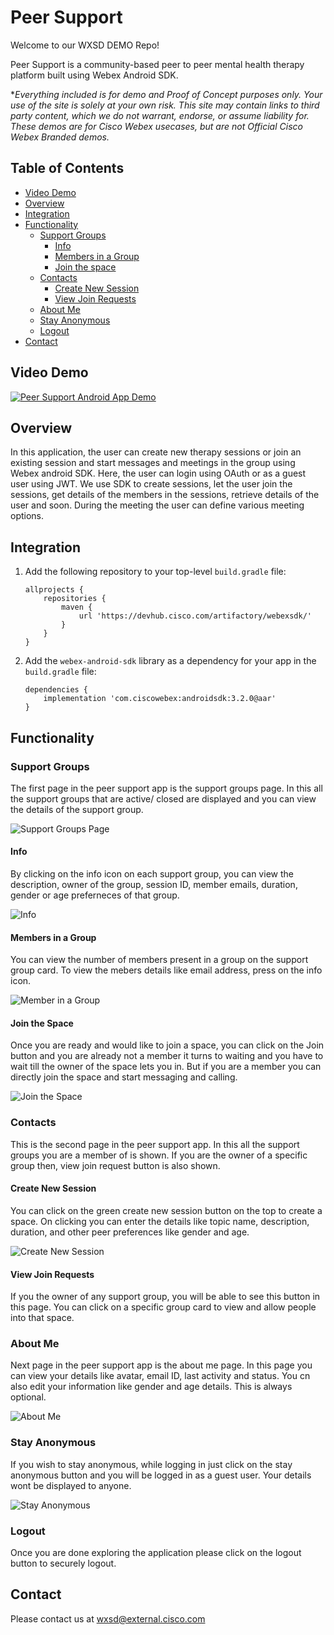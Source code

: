 # Peer Support
Welcome to our WXSD DEMO Repo! <!-- Keep this here --> 

Peer Support is a community-based peer to peer mental health therapy platform built using Webex Android SDK.

<!-- Keep the following here -->  
 *_Everything included is for demo and Proof of Concept purposes only. Your use of the site is solely at your own risk. This site may contain links to third party content, which we do not warrant, endorse, or assume liability for. These demos are for Cisco Webex usecases, but are not Official Cisco Webex Branded demos._

## Table of Contents

- [Video Demo](#video-demo)
- [Overview](#overview)
- [Integration](#integration)
- [Functionality](#functionality)
  - [Support Groups](#support-groups)
    - [Info](#info)
    - [Members in a Group](#members-in-a-group)
    - [Join the space](#join-the-space)
  - [Contacts](#contacts)
    - [Create New Session](#create-new-session)
    - [View Join Requests](#view-join-requests)
  - [About Me](#about-me)
  - [Stay Anonymous](#stay-anonymous)
  - [Logout](#logout)
- [Contact](#contact)

## Video Demo

[![Peer Support Android App Demo](assets/peer_support_main.PNG)](https://www.youtube.com/watch?v=SqZhiC8jHhU&t=10s, "Peer Support App")

## Overview

In this application, the user can create new therapy sessions or join an existing session and start messages and meetings in the group using Webex android SDK. Here, the user can login using OAuth or as a guest user using JWT. We use SDK to create sessions, let the user join the sessions, get details of the members in the sessions, retrieve details of the user and soon. During the meeting the user can define various meeting options.

## Integration

1.  Add the following repository to your top-level `build.gradle` file:

        allprojects {
            repositories {
                maven {
                    url 'https://devhub.cisco.com/artifactory/webexsdk/'
                }
            }
        }

2.  Add the `webex-android-sdk` library as a dependency for your app in the `build.gradle` file:

        dependencies {
            implementation 'com.ciscowebex:androidsdk:3.2.0@aar'
        }

## Functionality

### Support Groups

The first page in the peer support app is the support groups page. In this all the support groups that are active/ closed are displayed and you can view the details of the support group.

![Support Groups Page](assets/support_groups_page.jpg)

#### Info

By clicking on the info icon on each support group, you can view the description, owner of the group, session ID, member emails, duration, gender or age preferneces of that group.

![Info](assets/info_peersupport.jpg)

#### Members in a Group

You can view the number of members present in a group on the support group card. To view the mebers details like email address, press on the info icon.

![Member in a Group](assets/members_in_group.PNG)

#### Join the Space

Once you are ready and would like to join a space, you can click on the Join button and you are already not a member it turns to waiting and you have to wait till the owner of the space lets you in. But if you are a member you can directly join the space and start messaging and calling.

![Join the Space](assets/join_the_space.PNG)

### Contacts

This is the second page in the peer support app. In this all the support groups you are a member of is shown. If you are the owner of a specific group then, view join request button is also shown.

#### Create New Session

You can click on the green create new session button on the top to create a space. On clicking you can enter the details like topic name, description, duration, and other peer preferences like gender and age.

![Create New Session](assets/create_new_session_peer_support.jpg)

#### View Join Requests

If you the owner of any support group, you will be able to see this button in this page. You can click on a specific group card to view and allow people into that space.

### About Me

Next page in the peer support app is the about me page. In this page you can view your details like avatar, email ID, last activity and status. You cn also edit your information like gender and age details. This is always optional.

![About Me](assets/about_me_peer_support.jpg)

### Stay Anonymous

If you wish to stay anonymous, while logging in just click on the stay anonymous button and you will be logged in as a guest user. Your details wont be displayed to anyone.

![Stay Anonymous](assets/login.PNG)

### Logout

Once you are done exploring the application please click on the logout button to securely logout.

## Contact

Please contact us at wxsd@external.cisco.com
